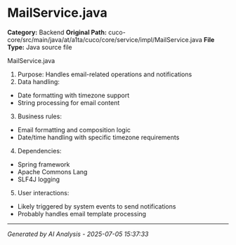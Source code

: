 # MailService.java

**Category:** Backend
**Original Path:** cuco-core/src/main/java/at/a1ta/cuco/core/service/impl/MailService.java
**File Type:** Java source file

MailService.java
1. Purpose: Handles email-related operations and notifications
2. Data handling:
- Date formatting with timezone support
- String processing for email content
3. Business rules:
- Email formatting and composition logic
- Date/time handling with specific timezone requirements
4. Dependencies:
- Spring framework
- Apache Commons Lang
- SLF4J logging
5. User interactions:
- Likely triggered by system events to send notifications
- Probably handles email template processing

---
*Generated by AI Analysis - 2025-07-05 15:37:33*
